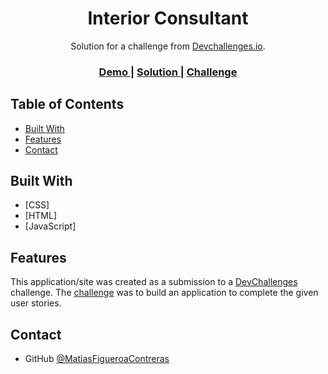 <!-- Please update value in the {}  -->

<h1 align="center">Interior Consultant</h1>

<div align="center">
   Solution for a challenge from  <a href="http://devchallenges.io" target="_blank">Devchallenges.io</a>.
</div>

<div align="center">
  <h3>
    <a href="https://matiasfigueroacontreras.github.io/devChallenges/Responsive%20Web%20Developer/interior-consultant-master/index.html">
      Demo
    </a>
    <span> | </span>
    <a href="https://github.com/MatiasFigueroaContreras/devChallenges/tree/master/Responsive%20Web%20Developer/interior-consultant-master">
      Solution
    </a>
    <span> | </span>
    <a href="https://devchallenges.io/challenges/Jymh2b2FyebRTUljkNcb">
      Challenge
    </a>
  </h3>
</div>

<!-- TABLE OF CONTENTS -->

## Table of Contents

- [Built With](#built-with)
- [Features](#features)
- [Contact](#contact)

## Built With

<!-- This section should list any major frameworks that you built your project using. Here are a few examples.-->

- [CSS]
- [HTML]
- [JavaScript]

## Features

<!-- List the features of your application or follow the template. Don't share the figma file here :) -->

This application/site was created as a submission to a [DevChallenges](https://devchallenges.io/challenges) challenge. The [challenge](https://devchallenges.io/challenges/Jymh2b2FyebRTUljkNcb) was to build an application to complete the given user stories.

## Contact

- GitHub [@MatiasFigueroaContreras](https://github.com/MatiasFigueroaContreras)
